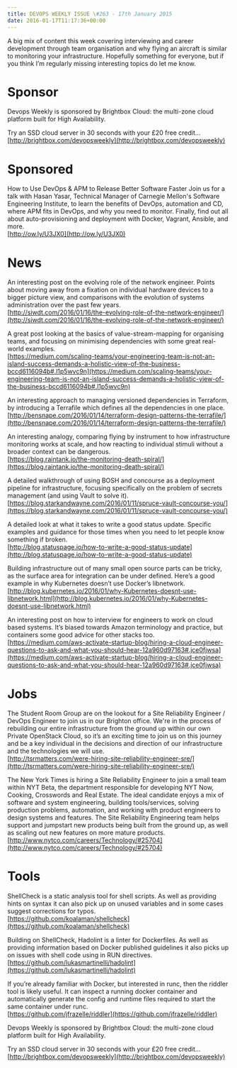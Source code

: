 ```yaml
---
title: DEVOPS WEEKLY ISSUE \#263 - 17th January 2015 
date: 2016-01-17T11:17:36+00:00
---
```


A big mix of content this week covering interviewing and career development through team organisation and why flying an aircraft is similar to monitoring your infrastructure. Hopefully something for everyone, but if you think I’m regularly missing interesting topics do let me know.


Sponsor
======

Devops Weekly is sponsored by Brightbox Cloud: the multi-zone cloud platform built for High Availability.

Try an SSD cloud server in 30 seconds with your £20 free credit…
<br>[http://brightbox.com/devopsweekly](http://brightbox.com/devopsweekly)


Sponsored
========

How to Use DevOps & APM to Release Better Software Faster
Join us for a talk with Hasan Yasar, Technical Manager of Carnegie Mellon's Software Engineering Institute, to learn the benefits of DevOps, automation and CD, where APM fits in DevOps, and why you need to monitor. Finally, find out all about auto-provisioning and deployment with Docker, Vagrant, Ansible, and more.
<br>[http://ow.ly/U3JX0](http://ow.ly/U3JX0)


News
====

An interesting post on the evolving role of the network engineer. Points about moving away from a fixation on individual hardware devices to a bigger picture view, and comparisons with the evolution of systems administration over the past few years.
<br>[http://siwdt.com/2016/01/16/the-evolving-role-of-the-network-engineer/](http://siwdt.com/2016/01/16/the-evolving-role-of-the-network-engineer/)


A great post looking at the basics of value-stream-mapping for organising teams, and focusing on minimising dependencies with some great real-world examples.
<br>[https://medium.com/scaling-teams/your-engineering-team-is-not-an-island-success-demands-a-holistic-view-of-the-business-bccd6116094b#.l1p5wvc9n](https://medium.com/scaling-teams/your-engineering-team-is-not-an-island-success-demands-a-holistic-view-of-the-business-bccd6116094b#.l1p5wvc9n)


An interesting approach to managing versioned dependencies in Terraform, by introducing a Terrafile which defines all the dependencies in one place.
<br>[http://bensnape.com/2016/01/14/terraform-design-patterns-the-terrafile/](http://bensnape.com/2016/01/14/terraform-design-patterns-the-terrafile/)


An interesting analogy, comparing flying by instrument to how infrastructure monitoring works at scale, and how reacting to individual stimuli without a broader context can be dangerous.
<br>[https://blog.raintank.io/the-monitoring-death-spiral/](https://blog.raintank.io/the-monitoring-death-spiral/)


A detailed walkthrough of using BOSH and concourse as a deployment pipeline for infrastructure, focusing specifically on the problem of secrets management (and using Vault to solve it).
<br>[https://blog.starkandwayne.com/2016/01/11/spruce-vault-concourse-you/](https://blog.starkandwayne.com/2016/01/11/spruce-vault-concourse-you/)


A detailed look at what it takes to write a good status update. Specific examples and guidance for those times when you need to let people know something if broken.
<br>[http://blog.statuspage.io/how-to-write-a-good-status-update](http://blog.statuspage.io/how-to-write-a-good-status-update)


Building infrastructure out of many small open source parts can be tricky, as the surface area for integration can be under defined. Here’s a good example in why Kubernetes doesn’t use Docker’s libnetwork.
<br>[http://blog.kubernetes.io/2016/01/why-Kubernetes-doesnt-use-libnetwork.html](http://blog.kubernetes.io/2016/01/why-Kubernetes-doesnt-use-libnetwork.html)


An interesting post on how to interview for engineers to work on cloud based systems. It’s biased towards Amazon terminology and practice, but containers some good advice for other stacks too.
<br>[https://medium.com/aws-activate-startup-blog/hiring-a-cloud-engineer-questions-to-ask-and-what-you-should-hear-12a960d97163#.jce0fjwsa](https://medium.com/aws-activate-startup-blog/hiring-a-cloud-engineer-questions-to-ask-and-what-you-should-hear-12a960d97163#.jce0fjwsa)


Jobs
====

The Student Room Group are on the lookout for a Site Reliability Engineer / DevOps Engineer to join us in our Brighton office. We're in the process of rebuilding our entire infrastructure from the ground up within our own Private OpenStack Cloud, so it’s an exciting time to join us on this journey and be a key individual in the decisions and direction of our infrastructure and the technologies we will use.
<br>[http://tsrmatters.com/were-hiring-site-reliability-engineer-sre/](http://tsrmatters.com/were-hiring-site-reliability-engineer-sre/)


The New York Times is hiring a Site Reliability Engineer to join a small team within NYT Beta, the department responsible for developing NYT Now, Cooking, Crosswords and Real Estate. The ideal candidate enjoys a mix of software and system engineering, building tools/services, solving production problems, automation, and working with product engineers to design systems and features. The Site Reliability Engineering team helps support and jumpstart new products being built from the ground up, as well as scaling out new features on more mature products.
<br>[http://www.nytco.com/careers/Technology/#25704](http://www.nytco.com/careers/Technology/#25704)


Tools
=====

ShellCheck is a static analysis tool for shell scripts. As well as providing hints on syntax it can also pick up on unused variables and in some cases suggest corrections for typos.
<br>[https://github.com/koalaman/shellcheck](https://github.com/koalaman/shellcheck)


Building on ShellCheck, Hadolint is a linter for Dockerfiles. As well as providing information based on Docker published guidelines it also picks up on issues with shell code using in RUN directives.
<br>[https://github.com/lukasmartinelli/hadolint](https://github.com/lukasmartinelli/hadolint)


If you’re already familiar with Docker, but interested in runc, then the riddler tool is likely useful. It can inspect a running docker container and automatically generate the config and runtime files required to start the same container under runc.
<br>[https://github.com/jfrazelle/riddler](https://github.com/jfrazelle/riddler)



Devops Weekly is sponsored by Brightbox Cloud: the multi-zone cloud platform built for High Availability.

Try an SSD cloud server in 30 seconds with your £20 free credit…
<br>[http://brightbox.com/devopsweekly](http://brightbox.com/devopsweekly)



